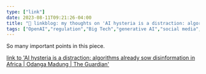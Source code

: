 ```yaml
---
type: ["link"]
date: 2023-08-11T09:21:26-04:00
title: "🔗 linkblog: my thoughts on 'AI hysteria is a distraction: algorithms already sow disinformation in Africa | Odanga Madung | The Guardian'"
tags: ["OpenAI","regulation","Big Tech","generative AI","social media","Kenya","Global South","content moderation"]
---
```

So many important points in this piece.  
 

[link to 'AI hysteria is a distraction: algorithms already sow disinformation in Africa | Odanga Madung | The Guardian'](https://www.theguardian.com/global-development/2023/aug/09/ai-chatgpt-doomerism-threat-already-here-big-tech-algorithms-sow-disinformation)

